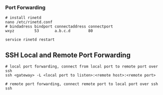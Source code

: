 ### Port Forwarding

```
# install rinetd
nano /etc/rinetd.conf
# bindadress bindport connectaddress connectport 
wxyz         53       a.b.c.d        80

service rinetd restart
```

## SSH Local and Remote Port Forwarding
```
# local port forwarding, connect from local port to remote port over ssh
ssh <gateway> -L <local port to listen>:<remote host>:<remote port>

# remote port forwarding, connect remote port to local port over ssh
ssh 
```
